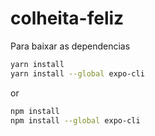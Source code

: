 # colheita-feliz
Para baixar as dependencias
```bash
yarn install
yarn install --global expo-cli
```
or 
```bash
npm install
npm install --global expo-cli
```
